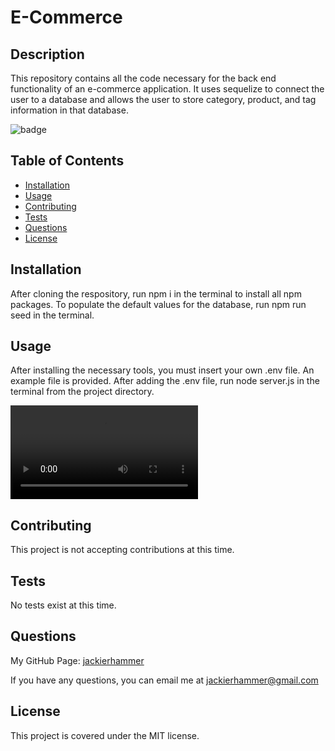 # E-Commerce

## Description

This repository contains all the code necessary for the back end functionality of an e-commerce application. It uses sequelize to connect the user to a database and allows the user to store category, product, and tag information in that database. 

![badge](https://img.shields.io/badge/license-MIT-green)

## Table of Contents
    
- [Installation](#installation)
- [Usage](#usage)
- [Contributing](#contributing)
- [Tests](#tests)
- [Questions](#questions)
- [License](#license)
    
## Installation
    
After cloning the respository, run npm i in the terminal to install all npm packages. To populate the default values for the database, run npm run seed in the terminal.

## Usage
    
After installing the necessary tools, you must insert your own .env file. An example file is provided. After adding the .env file, run node server.js in the terminal from the project directory. 

![Walkthrough Video](assets/ecommerce_walkthrough.mp4)

## Contributing

This project is not accepting contributions at this time.

## Tests 

No tests exist at this time.

## Questions

My GitHub Page: [jackierhammer](https://github.com/jackierhammer)

If you have any questions, you can email me at jackierhammer@gmail.com

## License
    
This project is covered under the MIT license. 
